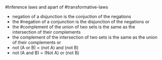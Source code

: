 #Inference laws and apart of #transformative-laws 

* negation of a disjunction is the conjuction of the negations
* the #negation of a conjunction is the disjunction of the negations
or
* the #complement of the union of two sets is the same as the intersection of their complements
* the complement of the intersection of two sets is the same as the union of their complements
or
* not (A or B) = (not A) and (not B)
* not (A and B) = (Not A) or (not B)